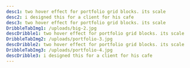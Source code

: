 ```yaml
---
desc1: two hover effect for portfolio grid blocks. its scale
desc2: i designed this for a client for his cafe
desc3: two hover effect for portfolio grid blocks. its scale
DribbleTabImg1: /uploads/big-2.jpg
descDribble1: two hover effect for portfolio grid blocks. its scale
DribbleTabImg2: /uploads/portfolio-3.jpg
descDribble2: two hover effect for portfolio grid blocks. its scale
DribbleTabImg3: /uploads/portfolio-4.jpg
descDribble3: i designed this for a client for his cafe
---
```

